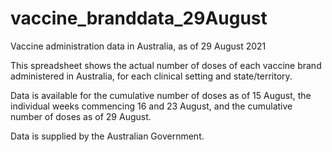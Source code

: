 # vaccine_branddata_29August
Vaccine administration data in Australia, as of 29 August 2021

This spreadsheet shows the actual number of doses of each vaccine brand administered in Australia, for each clinical setting and state/territory.

Data is available for the cumulative number of doses as of 15 August, the individual weeks commencing 16 and 23 August, and the cumulative number of doses as of 29 August.

Data is supplied by the Australian Government.
